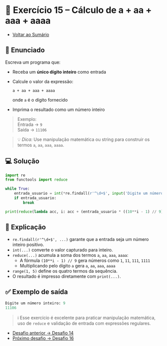 # 🐍 Exercício 15 – Cálculo de a + aa + aaa + aaaa

- [Voltar ao Sumário](../SUMARIO.md)  

## 🧩 Enunciado

Escreva um programa que:

- Receba um **único dígito inteiro** como entrada  
- Calcule o valor da expressão:  
  ```
  a + aa + aaa + aaaa
  ```
  onde `a` é o dígito fornecido

- Imprima o resultado como um número inteiro

> Exemplo:  
Entrada → `9`  
Saída → `11106`

> 💡 *Dica:* Use manipulação matemática ou string para construir os termos `a`, `aa`, `aaa`, `aaaa`.

## 💻 Solução

```python
import re
from functools import reduce

while True:
    entrada_usuario = int(*re.findall(r'^\d+$', input('Digite um número inteiro: ')))
    if entrada_usuario:
        break

print(reduce(lambda acc, i: acc + (entrada_usuario * ((10**i - 1) // 9)), range(1, 5), 0))
```

## 🧠 Explicação

- `re.findall(r'^\d+$', ...)` garante que a entrada seja um número inteiro positivo.
- `int(...)` converte o valor capturado para inteiro.
- `reduce(...)` acumula a soma dos termos `a`, `aa`, `aaa`, `aaaa`:
  - A fórmula `(10**i - 1) // 9` gera números como `1`, `11`, `111`, `1111`
  - Multiplicando pelo dígito `a` gera `a`, `aa`, `aaa`, `aaaa`
- `range(1, 5)` define os quatro termos da sequência.
- O resultado é impresso diretamente com `print(...)`.

## ✅ Exemplo de saída

```python
Digite um número inteiro: 9
11106
```

> ℹ️ Esse exercício é excelente para praticar manipulação matemática, uso de `reduce` e validação de entrada com expressões regulares.

- [Desafio anterior → Desafio 14](./desafio_14.md)  
- [Próximo desafio → Desafio 16](./desafio_16.md)